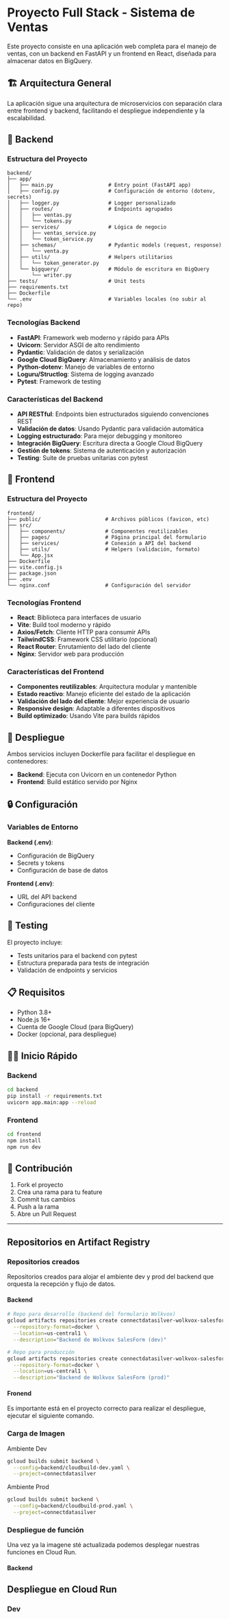 # Proyecto Full Stack - Sistema de Ventas

Este proyecto consiste en una aplicación web completa para el manejo de ventas, con un backend en FastAPI y un frontend en React, diseñada para almacenar datos en BigQuery.

## 🏗️ Arquitectura General

La aplicación sigue una arquitectura de microservicios con separación clara entre frontend y backend, facilitando el despliegue independiente y la escalabilidad.

## 🔧 Backend

### Estructura del Proyecto

```
backend/
├── app/
│   ├── main.py                  # Entry point (FastAPI app)
│   ├── config.py                # Configuración de entorno (dotenv, secrets)
│   ├── logger.py                # Logger personalizado
│   ├── routes/                  # Endpoints agrupados
│   │   ├── ventas.py
│   │   └── tokens.py
│   ├── services/                # Lógica de negocio
│   │   ├── ventas_service.py
│   │   └── token_service.py
│   ├── schemas/                 # Pydantic models (request, response)
│   │   └── venta.py
│   ├── utils/                   # Helpers utilitarios
│   │   └── token_generator.py
│   └── bigquery/                # Módulo de escritura en BigQuery
│       └── writer.py
├── tests/                       # Unit tests
├── requirements.txt
├── Dockerfile
└── .env                         # Variables locales (no subir al repo)
```

### Tecnologías Backend

- **FastAPI**: Framework web moderno y rápido para APIs
- **Uvicorn**: Servidor ASGI de alto rendimiento
- **Pydantic**: Validación de datos y serialización
- **Google Cloud BigQuery**: Almacenamiento y análisis de datos
- **Python-dotenv**: Manejo de variables de entorno
- **Loguru/Structlog**: Sistema de logging avanzado
- **Pytest**: Framework de testing

### Características del Backend

- **API RESTful**: Endpoints bien estructurados siguiendo convenciones REST
- **Validación de datos**: Usando Pydantic para validación automática
- **Logging estructurado**: Para mejor debugging y monitoreo
- **Integración BigQuery**: Escritura directa a Google Cloud BigQuery
- **Gestión de tokens**: Sistema de autenticación y autorización
- **Testing**: Suite de pruebas unitarias con pytest

## 🎨 Frontend

### Estructura del Proyecto

```
frontend/
├── public/                     # Archivos públicos (favicon, etc)
├── src/
│   ├── components/             # Componentes reutilizables
│   ├── pages/                  # Página principal del formulario
│   ├── services/               # Conexión a API del backend
│   ├── utils/                  # Helpers (validación, formato)
│   └── App.jsx
├── Dockerfile
├── vite.config.js
├── package.json
├── .env
└── nginx.conf                  # Configuración del servidor
```

### Tecnologías Frontend

- **React**: Biblioteca para interfaces de usuario
- **Vite**: Build tool moderno y rápido
- **Axios/Fetch**: Cliente HTTP para consumir APIs
- **TailwindCSS**: Framework CSS utilitario (opcional)
- **React Router**: Enrutamiento del lado del cliente
- **Nginx**: Servidor web para producción

### Características del Frontend

- **Componentes reutilizables**: Arquitectura modular y mantenible
- **Estado reactivo**: Manejo eficiente del estado de la aplicación
- **Validación del lado del cliente**: Mejor experiencia de usuario
- **Responsive design**: Adaptable a diferentes dispositivos
- **Build optimizado**: Usando Vite para builds rápidos

## 🚀 Despliegue

Ambos servicios incluyen Dockerfile para facilitar el despliegue en contenedores:

- **Backend**: Ejecuta con Uvicorn en un contenedor Python
- **Frontend**: Build estático servido por Nginx

## 🔒 Configuración

### Variables de Entorno

**Backend (.env)**:
- Configuración de BigQuery
- Secrets y tokens
- Configuración de base de datos

**Frontend (.env)**:
- URL del API backend
- Configuraciones del cliente

## 🧪 Testing

El proyecto incluye:
- Tests unitarios para el backend con pytest
- Estructura preparada para tests de integración
- Validación de endpoints y servicios

## 📋 Requisitos

- Python 3.8+
- Node.js 16+
- Cuenta de Google Cloud (para BigQuery)
- Docker (opcional, para despliegue)

## 🏃‍♂️ Inicio Rápido

### Backend
```bash
cd backend
pip install -r requirements.txt
uvicorn app.main:app --reload
```

### Frontend
```bash
cd frontend
npm install
npm run dev
```

## 🤝 Contribución

1. Fork el proyecto
2. Crea una rama para tu feature
3. Commit tus cambios
4. Push a la rama
5. Abre un Pull Request

---

## Repositorios en Artifact Registry

### Repositorios creados 

Repositorios creados para alojar el ambiente dev y prod del backend que orquesta la recepción y flujo de datos.

#### Backend

```bash
# Repo para desarrollo (backend del formulario Wolkvox)
gcloud artifacts repositories create connectdatasilver-wolkvox-salesform-backend-dev \
  --repository-format=docker \
  --location=us-central1 \
  --description="Backend de Wolkvox SalesForm (dev)"

# Repo para producción
gcloud artifacts repositories create connectdatasilver-wolkvox-salesform-backend-prod \
  --repository-format=docker \
  --location=us-central1 \
  --description="Backend de Wolkvox SalesForm (prod)"
```

#### Fronend

Es importante está en el proyecto correcto para realizar el despliegue, ejecutar el siguiente comando.

### Carga de Imagen

Ambiente Dev
```bash
gcloud builds submit backend \
  --config=backend/cloudbuild-dev.yaml \
  --project=connectdatasilver
```

Ambiente Prod
```bash
gcloud builds submit backend \
  --config=backend/cloudbuild-prod.yaml \
  --project=connectdatasilver
```

### Despliegue de función

Una vez ya la imagene sté actualizada podemos desplegar nuestras funciones en Cloud Run.

#### Backend

## Despliegue en Cloud Run

### Dev

```bash

```